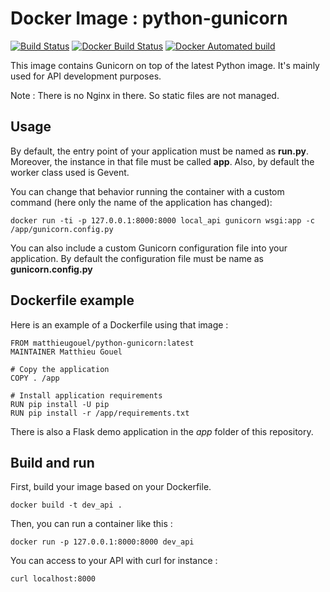 # Docker Image : python-gunicorn

[![Build Status](https://travis-ci.org/MatthieuGouel/docker-python-gunicorn.svg?branch=master)](https://travis-ci.org/MatthieuGouel/docker-python-gunicorn)
[![Docker Build Status](https://img.shields.io/docker/build/matthieugouel/python-gunicorn.svg)](https://hub.docker.com/r/matthieugouel/python-gunicorn)
[![Docker Automated build](https://img.shields.io/docker/automated/matthieugouel/python-gunicorn.svg)](https://github.com/MatthieuGouel/docker-python-gunicorn)

This image contains Gunicorn on top of the latest Python image.
It's mainly used for API development purposes.

Note : There is no Nginx in there. So static files are not managed.

## Usage

By default, the entry point of your application must be named as **run.py**. Moreover, the instance in that file must be called **app**.
Also, by default the worker class used is Gevent.

You can change that behavior running the container with a custom command (here only the name of the application has changed):

```
docker run -ti -p 127.0.0.1:8000:8000 local_api gunicorn wsgi:app -c /app/gunicorn.config.py
```

You can also include a custom Gunicorn configuration file into your application. By default the configuration file must be name as **gunicorn.config.py**

## Dockerfile example

Here is an example of a Dockerfile using that image :

```
FROM matthieugouel/python-gunicorn:latest
MAINTAINER Matthieu Gouel

# Copy the application
COPY . /app

# Install application requirements
RUN pip install -U pip
RUN pip install -r /app/requirements.txt
```

There is also a Flask demo application in the *app* folder of this repository.

## Build and run

First, build your image based on your Dockerfile.

```
docker build -t dev_api .
```

Then, you can run a container like this :

```
docker run -p 127.0.0.1:8000:8000 dev_api
```

You can access to your API with curl for instance :

```
curl localhost:8000
```
